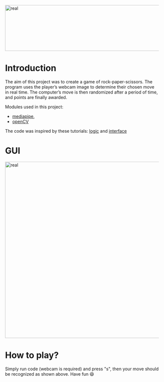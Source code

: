 <img src="https://i.imgur.com/RQkAU9v.png" alt="real" width="1024" height="150" style="display: block; margin: 0 auto;\">

# Introduction
The aim of this project was to create a game of rock-paper-scissors. The program uses the player’s webcam image to determine their chosen move in real time.
The computer’s move is then randomized after a period of time, and points are finally awarded.

Modules used in this project:
- [mediapipe](https://developers.google.com/mediapipe),
- [openCV](https://opencv.org/)

The code was inspired by these tutorials: 
[logic](https://www.youtube.com/watch?v=AV9Is2FRRkA) and [interface](https://www.youtube.com/watch?v=k2EahPgl0ho)

# GUI

<img src="https://i.imgur.com/wp5pc5c.png" alt="real" width="1024" height="576" style="display: block; margin: 0 auto;\">

# How to play?
Simply run code (webcam is required) and press "s", then your move should be recognized as shown above. Have fun 😄




